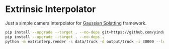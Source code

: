 # Extrinsic Interpolator

Just a simple camera interpolator for [Gaussian Splatting](https://github.com/yindaheng98/gaussian-splatting) framework.

```sh
pip install --upgrade --target . --no-deps git+https://github.com/yindaheng98/gaussian-splatting.git@master
pip install --upgrade --target . --no-deps .
python -m extrinterp.render -s data/truck -d output/truck -i 30000 --load_camera output/truck/cameras.json --interp_n 300 --interp_window_size 3 --use_intrinsics dict(image_width=1600,FoVx=1.4749,image_height=1200,FoVy=1.1990)
```
